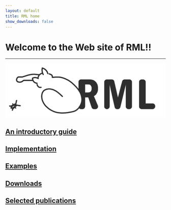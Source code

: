 ```yaml
---
layout: default
title: RML home
show_downloads: false
---
```

# Welcome to the Web site of RML!!

* * *

![Logo](/images/logoBW.png)

## [An introductory guide](rml.md)

## [Implementation](implementation.md)

## [Examples](examples.md)

## [Downloads](downloads.md)

## [Selected publications](biblio.md)

